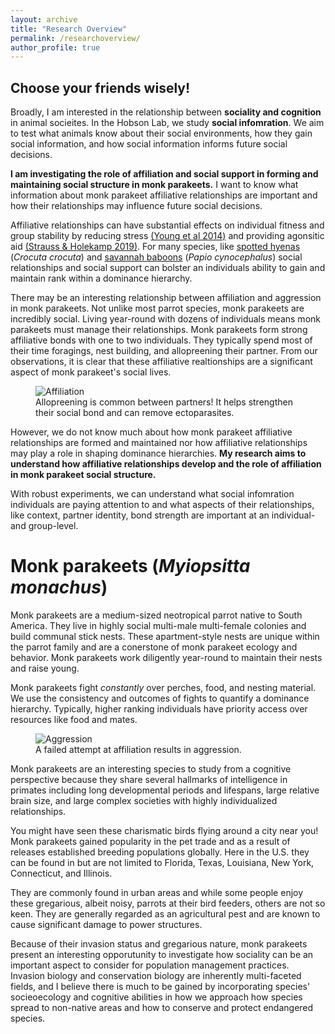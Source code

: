 ```yaml
---
layout: archive
title: "Research Overview"
permalink: /researchoverview/
author_profile: true
---
```


## Choose your friends wisely!
Broadly, I am interested in the relationship between **sociality and cognition** in animal socieites. In the Hobson Lab, we study **social infomration**. We aim to test what animals know about their social environments, how they gain social information, and how social information informs future social decisions. 

**I am investigating the role of affiliation and social support in forming and maintaining social structure in monk parakeets.** I want to know what information about monk parakeet affiliative relationships are important and how their relationships may influence future social decisions. 

Affiliative relationships can have substantial effects on individual fitness and group stability by reducing stress [(Young et al 2014)](https://www.pnas.org/doi/full/10.1073/pnas.1411450111) and providing agonsitic aid [(Strauss & Holekamp 2019)](https://www.pnas.org/doi/full/10.1073/pnas.1810384116). For many species, like [spotted hyenas](https://www.pnas.org/doi/full/10.1073/pnas.1810384116#sec-3) (_Crocuta crocuta_) and [savannah baboons](https://www.sciencedirect.com/science/article/pii/S0003347203003634?via%3Dihub) (_Papio cynocephalus_) social relationships and social support can bolster an individuals ability to gain and maintain rank within a dominance hierarchy.

There may be an interesting relationship between affiliation and aggression in monk parakeets. Not unlike most parrot species, monk parakeets are incredibly social. Living year-round with dozens of individuals means monk parakeets must manage their relationships. Monk parakeets form strong affiliative bonds with one to two individuals. They typically spend most of their time foragings, nest building, and allopreening their partner. From our observations, it is clear that these affiliative realtionships are a significant aspect of monk parakeet's social lives. 

<figure>
  <img src="https://user-images.githubusercontent.com/78130420/182041567-c538ca4e-877c-4096-9640-b9aed94f6695.JPG" alt="Affiliation">
  <figcaption>Allopreening is common between partners! It helps strengthen their social bond and can remove ectoparasites.</figcaption>
</figure>

However, we do not know much about how monk parakeet affiliative relationships are formed and maintained nor how affiliative relationships may play a role in shaping dominance hierarchies. **My research aims to understand how affiliative relationships develop and the role of affiliation in monk parakeet social structure.**

With robust experiments, we can understand what social infomration individuals are paying attention to and what aspects of their relationships, like context, partner identity, bond strength are important at an individual- and group-level. 

Monk parakeets (_Myiopsitta monachus_)
======
Monk parakeets are a medium-sized neotropical parrot native to South America. They live in highly social multi-male multi-female colonies and build communal stick nests. These apartment-style nests are unique within the parrot family and are a conerstone of monk parakeet ecology and behavior. Monk parakeets work diligently year-round to maintain their nests and raise young.

Monk parakeets fight  _constantly_ over perches, food, and nesting material. We use the consistency and outcomes of fights to quantify a dominance hierarchy. Typically, higher ranking individuals have priority access over resources like food and mates. 

<figure>
  <img src="https://user-images.githubusercontent.com/78130420/182042286-a4c24782-c685-4a99-904e-0bc76e953fea.jpg" alt="Aggression">
  <figcaption>A failed attempt at affiliation results in aggression.</figcaption>
</figure>

Monk parakeets are an interesting species to study from a cognitive perspective because they share several hallmarks of intelligence in primates including long developmental periods and lifespans, large relative brain size, and large complex societies with highly individualized relationships.

You might have seen these charismatic birds flying around a city near you! Monk parakeets gained popularity in the pet trade and as a result of releases established breeding populations globally. Here in the U.S. they can be found in but are not limited to Florida, Texas, Louisiana, New York, Connecticut, and Illinois. 

They are commonly found in urban areas and while some people enjoy these gregarious, albeit noisy, parrots at their bird feeders, others are not so keen. They are generally regarded as an agricultural pest and are known to cause significant damage to power structures.

Because of their invasion status and gregarious nature, monk parakeets present an interesting opporutunity to investigate how sociality can be an important aspect to consider for population management practices. Invasion biology and conservation biology are inherently multi-faceted fields, and I believe there is much to be gained by incorporating species' socieoecology and cognitive abilities in how we approach how species spread to non-native areas and how to conserve and protect endangered species. 

